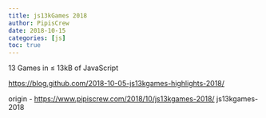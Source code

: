 ```yaml
---
title: js13kGames 2018
author: PipisCrew
date: 2018-10-15
categories: [js]
toc: true
---
```


13 Games in ≤ 13kB of JavaScript

https://blog.github.com/2018-10-05-js13kgames-highlights-2018/

origin - https://www.pipiscrew.com/2018/10/js13kgames-2018/ js13kgames-2018